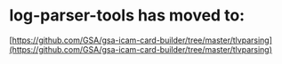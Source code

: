# log-parser-tools has moved to:
[https://github.com/GSA/gsa-icam-card-builder/tree/master/tlvparsing](https://github.com/GSA/gsa-icam-card-builder/tree/master/tlvparsing)
